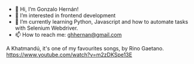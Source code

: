 - 👋 Hi, I’m Gonzalo Hernán!
- 👀 I’m interested in frontend development
- 🌱 I’m currently learning Python, Javascript and how to automate tasks with Selenium Webdriver.
- 📫 How to reach me: ghhernan@gmail.com

A Khatmandú, it's one of my favourites songs, by Rino Gaetano.
https://www.youtube.com/watch?v=m2zDKSpe13E
